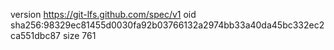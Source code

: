 version https://git-lfs.github.com/spec/v1
oid sha256:98329ec81455d0030fa92b03766132a2974bb33a40da45bc332ec2ca551dbc87
size 761
